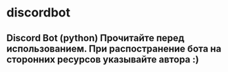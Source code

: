 # discordbot
Discord Bot (python)
Прочитайте перед использованием.
При распостранение бота на сторонних ресурсов указывайте автора :)
--------------------------------------------------------------------
